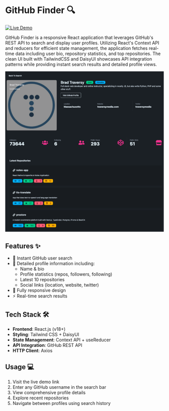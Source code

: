 # GitHub Finder 🔍

[![Live Demo](https://img.shields.io/badge/Live-Demo-blue)](https://github-finder-app-one-livid.vercel.app/)

GitHub Finder is a responsive React application that leverages GitHub's REST API to search and display user profiles. Utilizing React's Context API and reducers for efficient state management, the application fetches real-time data including user bio, repository statistics, and top repositories. The clean UI built with TailwindCSS and DaisyUI showcases API integration patterns while providing instant search results and detailed profile views.

![Project Preview](./Project_Preview.png) <!-- Replace with actual screenshot path -->

## Features ✨

- 🔎 Instant GitHub user search
- 📄 Detailed profile information including:
  - Name & bio
  - Profile statistics (repos, followers, following)
  - Latest 10 repositories
  - Social links (location, website, twitter)
- 📱 Fully responsive design
- ⚡ Real-time search results

## Tech Stack 🛠️

- **Frontend**: React.js (v18+)
- **Styling**: Tailwind CSS + DaisyUI
- **State Management**: Context API + useReducer
- **API Integration**: GitHub REST API
- **HTTP Client**: Axios

## Usage 💻

1. Visit the live demo link
2. Enter any GitHub username in the search bar
3. View comprehensive profile details
4. Explore recent repositories
5. Navigate between profiles using search history
